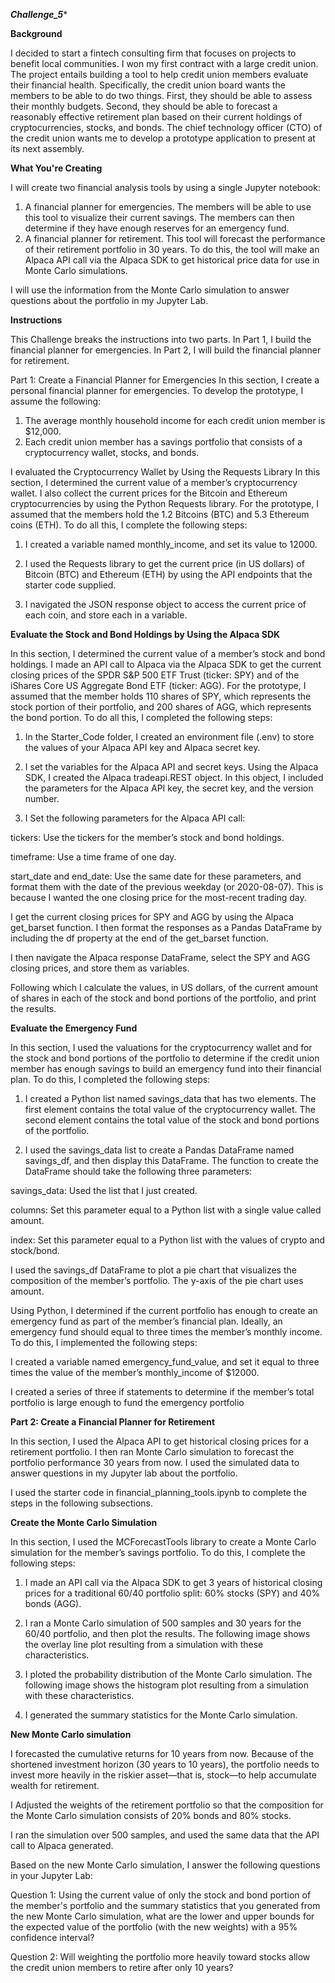 ***Challenge_5****


**Background**


I decided to start a fintech consulting firm that focuses on projects to benefit local communities. I  won my first contract with a large credit union. The project entails building a tool to help credit union members evaluate their financial health. Specifically, the credit union board wants the members to be able to do two things. First, they should be able to assess their monthly budgets. Second, they should be able to forecast a reasonably effective retirement plan based on their current holdings of cryptocurrencies, stocks, and bonds. The chief technology officer (CTO) of the credit union wants me to develop a prototype application to present at its next assembly.

**What You're Creating**


I will create two financial analysis tools by using a single Jupyter notebook:
1. A financial planner for emergencies. The members will be able to use this tool to visualize their current savings. The members can then determine if they have    enough reserves for an emergency fund.
2. A financial planner for retirement. This tool will forecast the performance of their retirement portfolio in 30 years. To do this, the tool will make an          Alpaca API call via the Alpaca SDK to get historical price data for use in Monte Carlo simulations.

I will use the information from the Monte Carlo simulation to answer questions about the portfolio in my Jupyter Lab.

**Instructions**


This Challenge breaks the instructions into two parts. In Part 1, I build the financial planner for emergencies. In Part 2, I will build the financial planner for retirement.

Part 1: Create a Financial Planner for Emergencies
In this section, I create a personal financial planner for emergencies. To develop the prototype, I  assume the following:
1. The average monthly household income for each credit union member is $12,000.
2. Each credit union member has a savings portfolio that consists of a cryptocurrency wallet, stocks, and bonds.

I evaluated the Cryptocurrency Wallet by Using the Requests Library
In this section, I determined the current value of a member’s cryptocurrency wallet. I also collect the current prices for the Bitcoin and Ethereum cryptocurrencies by using the Python Requests library. For the prototype, I assumed that the members hold the 1.2 Bitcoins (BTC) and 5.3 Ethereum coins (ETH). To do all this, I complete the following steps:

1. I created a variable named monthly_income, and set its value to 12000.

2. I used the Requests library to get the current price (in US dollars) of Bitcoin (BTC) and Ethereum (ETH) by using the API endpoints that the starter code supplied.

3. I navigated the JSON response object to access the current price of each coin, and store each in a variable.



**Evaluate the Stock and Bond Holdings by Using the Alpaca SDK**

In this section, I determined the current value of a member’s stock and bond holdings. I made an API call to Alpaca via the Alpaca SDK to get the current closing prices of the SPDR S&P 500 ETF Trust (ticker: SPY) and of the iShares Core US Aggregate Bond ETF (ticker: AGG). For the prototype, I assumed that the member holds 110 shares of SPY, which represents the stock portion of their portfolio, and 200 shares of AGG, which represents the bond portion. To do all this,  I completed the following steps:

1. In the Starter_Code folder, I created an environment file (.env) to store the values of your Alpaca API key and Alpaca secret key.

2. I set the variables for the Alpaca API and secret keys. Using the Alpaca SDK, I created the Alpaca tradeapi.REST object. In this object, I included the parameters for the Alpaca API key, the secret key, and the version number.

3. I Set the following parameters for the Alpaca API call:

tickers: Use the tickers for the member’s stock and bond holdings.

timeframe: Use a time frame of one day.

start_date and end_date: Use the same date for these parameters, and format them with the date of the previous weekday (or 2020-08-07). This is because I wanted the one closing price for the most-recent trading day.

I get the current closing prices for SPY and AGG by using the Alpaca get_barset function. I then format the responses as a Pandas DataFrame by including the df property at the end of the get_barset function.

I then navigate the Alpaca response DataFrame, select the SPY and AGG closing prices, and store them as variables.

Following which I calculate the values, in US dollars, of the current amount of shares in each of the stock and bond portions of the portfolio, and print the results.

**Evaluate the Emergency Fund**


In this section, I used the valuations for the cryptocurrency wallet and for the stock and bond portions of the portfolio to determine if the credit union member has enough savings to build an emergency fund into their financial plan. To do this,  I completed the following steps:

1. I created a Python list named savings_data that has two elements. The first element contains the total value of the cryptocurrency wallet. The second element contains the total value of the stock and bond portions of the portfolio.

2. I used the savings_data list to create a Pandas DataFrame named savings_df, and then display this DataFrame. The function to create the DataFrame should take the following three parameters:

savings_data: Used the list that I just created.

columns: Set this parameter equal to a Python list with a single value called amount.

index: Set this parameter equal to a Python list with the values of crypto and stock/bond.

I used the savings_df DataFrame to plot a pie chart that visualizes the composition of the member’s portfolio. The y-axis of the pie chart uses amount. 

Using Python, I determined if the current portfolio has enough to create an emergency fund as part of the member’s financial plan. Ideally, an emergency fund should equal to three times the member’s monthly income. To do this, I implemented the following steps:

I created a variable named emergency_fund_value, and set it equal to three times the value of the member’s monthly_income of $12000. 

I created a series of three if statements to determine if the member’s total portfolio is large enough to fund the emergency portfolio



**Part 2: Create a Financial Planner for Retirement**


In this section, I used the Alpaca API to get historical closing prices for a retirement portfolio. I then ran Monte Carlo simulation to forecast the portfolio performance 30 years from now. I used the simulated data to answer questions in my Jupyter lab about the portfolio.

I used the starter code in financial_planning_tools.ipynb to complete the steps in the following subsections.

**Create the Monte Carlo Simulation**

In this section, I used the MCForecastTools library to create a Monte Carlo simulation for the member’s savings portfolio. To do this, I complete the following steps:

1. I made an API call via the Alpaca SDK to get 3 years of historical closing prices for a traditional 60/40 portfolio split: 60% stocks (SPY) and 40% bonds (AGG).

2. I ran a Monte Carlo simulation of 500 samples and 30 years for the 60/40 portfolio, and then plot the results. The following image shows the overlay line plot resulting from a simulation with these characteristics. 


3. I ploted the probability distribution of the Monte Carlo simulation. The following image shows the histogram plot resulting from a simulation with these characteristics.


4. I generated the summary statistics for the Monte Carlo simulation.


**New Monte Carlo simulation**

I forecasted the cumulative returns for 10 years from now. Because of the shortened investment horizon (30 years to 10 years), the portfolio needs to invest more heavily in the riskier asset—that is, stock—to help accumulate wealth for retirement.

I Adjusted the weights of the retirement portfolio so that the composition for the Monte Carlo simulation consists of 20% bonds and 80% stocks.

I ran the simulation over 500 samples, and used the same data that the API call to Alpaca generated.

Based on the new Monte Carlo simulation, I answer the following questions in your Jupyter Lab:

Question 1: Using the current value of only the stock and bond portion of the member's portfolio and the summary statistics that you generated from the new Monte Carlo simulation, what are the lower and upper bounds for the expected value of the portfolio (with the new weights) with a 95% confidence interval?

Question 2: Will weighting the portfolio more heavily toward stocks allow the credit union members to retire after only 10 years?
